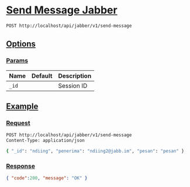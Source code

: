 # [Send Message Jabber]()

<!--
@category Common
-->

```bash
POST http://localhost/api/jabber/v1/send-message
```

## [Options]()

### [Params]()

Name | Default | Description
--- | --- | ---
`_id` |  | Session ID

## [Example]()

### [Request]()

```bash
POST http://localhost/api/jabber/v1/send-message
Content-Type: application/json

{ "_id": "ndiing", "penerima": "ndiing2@jabb.im", "pesan": "pesan" }
```

### [Response]()

```json
{ "code":200, "message": "OK" }
```